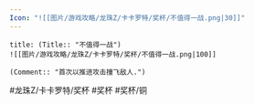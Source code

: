 ```yaml
---
Icon: "![[图片/游戏攻略/龙珠Z/卡卡罗特/奖杯/不值得一战.png|30]]"
---
```

```ad-common-bronze-trophy
title: (Title:: "不值得一战")
![[图片/游戏攻略/龙珠Z/卡卡罗特/奖杯/不值得一战.png|100]]

(Comment:: "首次以推进攻击撞飞敌人.")
```

#龙珠Z/卡卡罗特/奖杯 #奖杯 #奖杯/铜
